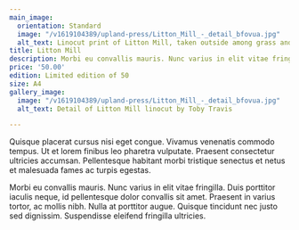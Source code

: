 ```yaml
---
main_image:
  orientation: Standard
  image: "/v1619104389/upland-press/Litton_Mill_-_detail_bfovua.jpg"
  alt_text: Linocut print of Litton Mill, taken outside among grass and stones.
title: Litton Mill
description: Morbi eu convallis mauris. Nunc varius in elit vitae fringilla
price: '50.00'
edition: Limited edition of 50
size: A4
gallery_image:
  image: "/v1619104389/upland-press/Litton_Mill_-_detail_bfovua.jpg"
  alt_text: Detail of Litton Mill linocut by Toby Travis

---
```

Quisque placerat cursus nisi eget congue. Vivamus venenatis commodo tempus. Ut et lorem finibus leo pharetra vulputate. Praesent consectetur ultricies accumsan. Pellentesque habitant morbi tristique senectus et netus et malesuada fames ac turpis egestas. 

Morbi eu convallis mauris. Nunc varius in elit vitae fringilla. Duis porttitor iaculis neque, id pellentesque dolor convallis sit amet. Praesent in varius tortor, ac mollis nibh. Nulla at porttitor augue. Quisque tincidunt nec justo sed dignissim. Suspendisse eleifend fringilla ultricies.
